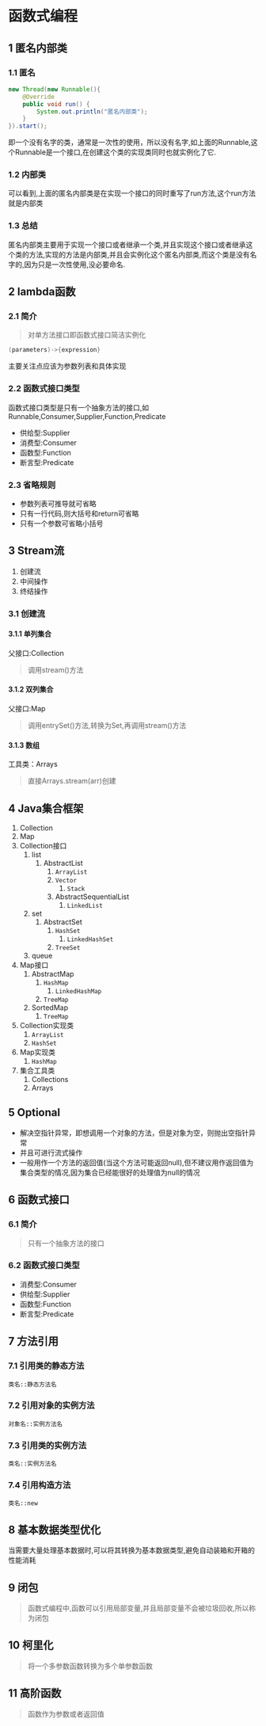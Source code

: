 # 函数式编程

## 1 匿名内部类

### 1.1 匿名

```java
new Thread(new Runnable(){
    @Override
    public void run() {
        System.out.println("匿名内部类");
    }
}).start();
```

即一个没有名字的类，通常是一次性的使用，所以没有名字,如上面的Runnable,这个Runnable是一个接口,在创建这个类的实现类同时也就实例化了它.

### 1.2 内部类

可以看到,上面的匿名内部类是在实现一个接口的同时重写了run方法,这个run方法就是内部类

### 1.3 总结

匿名内部类主要用于实现一个接口或者继承一个类,并且实现这个接口或者继承这个类的方法,实现的方法是内部类,并且会实例化这个匿名内部类,而这个类是没有名字的,因为只是一次性使用,没必要命名.

## 2 lambda函数

### 2.1 简介

>对单方法接口即函数式接口简洁实例化

```java
(parameters)->{expression}
```

主要关注点应该为参数列表和具体实现

### 2.2 函数式接口类型

函数式接口类型是只有一个抽象方法的接口,如Runnable,Consumer,Supplier,Function,Predicate

- 供给型:Supplier
- 消费型:Consumer
- 函数型:Function
- 断言型:Predicate

### 2.3 省略规则

- 参数列表可推导就可省略
- 只有一行代码,则大括号和return可省略
- 只有一个参数可省略小括号

## 3 Stream流

1. 创建流
2. 中间操作
3. 终结操作

### 3.1 创建流

#### 3.1.1 单列集合

父接口:Collection

>调用stream()方法

#### 3.1.2 双列集合

父接口:Map

>调用entrySet()方法,转换为Set,再调用stream()方法

#### 3.1.3 数组

工具类：Arrays

>直接Arrays.stream(arr)创建

## 4 Java集合框架

1. Collection
2. Map
3. Collection接口
   1. list
      1. AbstractList
         1. `ArrayList`
         2. `Vector`
            1. `Stack`
         3. AbstractSequentialList
            1. `LinkedList`
   2. set
      1. AbstractSet
         1. `HashSet`
            1. `LinkedHashSet`
         2. `TreeSet`
   3. queue
4. Map接口
   1. AbstractMap
      1. `HashMap`
         1. `LinkedHashMap`
      2. `TreeMap`
   2. SortedMap
      1. `TreeMap`
5. Collection实现类
   1. `ArrayList`
   2. `HashSet`
6. Map实现类
   1. `HashMap`
7. 集合工具类
   1. Collections
   2. Arrays

## 5 Optional

- 解决空指针异常，即想调用一个对象的方法，但是对象为空，则抛出空指针异常
- 并且可进行流式操作
- 一般用作一个方法的返回值(当这个方法可能返回null),但不建议用作返回值为集合类型的情况,因为集合已经能很好的处理值为null的情况

## 6 函数式接口

### 6.1 简介

>只有一个抽象方法的接口

### 6.2 函数式接口类型

- 消费型:Consumer
- 供给型:Supplier
- 函数型:Function
- 断言型:Predicate

## 7 方法引用

### 7.1 引用类的静态方法

`类名::静态方法名`

### 7.2 引用对象的实例方法

`对象名::实例方法名`

### 7.3 引用类的实例方法

`类名::实例方法名`

### 7.4 引用构造方法

`类名::new`

## 8 基本数据类型优化

当需要大量处理基本数据时,可以将其转换为基本数据类型,避免自动装箱和开箱的性能消耗

## 9 闭包

>函数式编程中,函数可以引用局部变量,并且局部变量不会被垃圾回收,所以称为闭包

## 10 柯里化

>将一个多参数函数转换为多个单参数函数

## 11 高阶函数

>函数作为参数或者返回值
